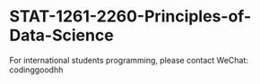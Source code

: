 # STAT-1261-2260-Principles-of-Data-Science
For international students programming, please contact WeChat: codinggoodhh
